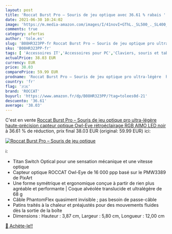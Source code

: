 ```yaml
---
layout: post
title: 'Roccat Burst Pro – Souris de jeu optique avec 36.61 % rabais '
date: 2021-06-30 10:24:02
image: 'https://m.media-amazon.com/images/I/41novI+GThL._SL500_._SL400_.jpg'
comments: true
category: ofertas
author: 'tole.es'
slug: 'B08HR323PP-fr Roccat Burst Pro – Souris de jeu optique pro ultra-légère...'
sku: 'B08HR323PP-fr'
tags: [ 'Accessoires IT','Accessoires pour PC','Claviers, souris et tablettes','Informatique','Jeux vidéo','PC: Jeux et accessoires','Souris','Souris gaming pour PC','roccat', ]
actualPrice: 38.03 EUR
currency: EUR
price: 38.03
comparePrice: 59.99 EUR
prodname: 'Roccat Burst Pro – Souris de jeu optique pro ultra-légère  haute-précision  capteur optique Owl-Eye  rétroéclairage RGB AIMO LED   noir'
country: 'fr'
flag: '🇫🇷'
brand: 'ROCCAT'
buyurl: 'https://www.amazon.fr/dp/B08HR323PP/?tag=tolees0d-21'
descuento: '36.61'
average: '38.03'
---
```


C'est en vente [Roccat Burst Pro – Souris de jeu optique pro ultra-légère  haute-précision  capteur optique Owl-Eye  rétroéclairage RGB AIMO LED   noir](https://www.amazon.fr/dp/B08HR323PP/?tag=tolees0d-21)  à  36.61 % de réduction, prix final  38.03 EUR (original: 59.99 EUR) ici:

[![Roccat Burst Pro – Souris de jeu optique](https://m.media-amazon.com/images/I/41novI+GThL._SL500_._SL400_.jpg)](https://www.amazon.fr/dp/B08HR323PP/?tag=tolees0d-21)

ℹ️:

- Titan Switch Optical pour une sensation mécanique et une vitesse optique
- Capteur optique ROCCAT Owl-Eye de 16 000 ppp basé sur le PMW3389 de PixArt
- Une forme symétrique et ergonomique conçue à partir de rien plus agréable et performante | Coque alvéolée translucide et ultralégère de 68 g
- Câble PhantomFlex quasiment invisible ; pas besoin de passe-câble
- Patins traités à la chaleur et préajustés pour des mouvements fluides dès la sortie de la boîte
- Dimensions : Hauteur : 3,87 cm, Largeur : 5,80 cm, Longueur : 12,00 cm

[🛒 Achète-le!!](https://www.amazon.fr/dp/B08HR323PP/?tag=tolees0d-21)
